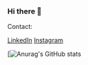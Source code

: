 ### Hi there 👋

Contact:

[LinkedIn](https://www.linkedin.com/in/yunusemrekayaoglu/)
[Instagram](https://www.instagram.com/yunusemrekayaoglu02/)

[![Anurag's GitHub stats](https://github-readme-stats.vercel.app/api?username=yunusemrekayaoglu&show_icons=true&theme=transparent)



<!--
**yunusemrekayaoglu/yunusemrekayaoglu** is a ✨ _special_ ✨ repository because its `README.md` (this file) appears on your GitHub profile.

Here are some ideas to get you started:

- 🔭 I’m currently working on ...
- 🌱 I’m currently learning ...
- 👯 I’m looking to collaborate on ...
- 🤔 I’m looking for help with ...
- 💬 Ask me about ...
- 📫 How to reach me: ...
- 😄 Pronouns: ...
- ⚡ Fun fact: ...
-->

